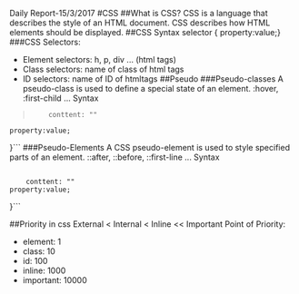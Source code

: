 Daily Report-15/3/2017
#CSS
##What is CSS?
CSS is a language that describes the style of an HTML document.
CSS describes how HTML elements should be displayed.
##CSS Syntax
selector { property:value;}
###CSS Selectors:
- Element selectors: h, p, div ... (html tags)
- Class selectors: name of class of html tags
- ID selectors: name of ID of htmltags
##Pseudo
###Pseudo-classes
A pseudo-class is used to define a special state of an element.
:hover, :first-child ...
Syntax
> ```selector:pseudo-class {
>     conttent: ""
    property:value;
}```
###Pseudo-Elements
A CSS pseudo-element is used to style specified parts of an element.
::after, ::before, ::first-line ...
Syntax
> ```selector::pseudo-element {
	    conttent: ""
    property:value;
}```

##Priority in css
External < Internal < Inline << Important
Point of Priority:
- element: 1
- class: 10
- id: 100
- inline: 1000
- important: 10000

